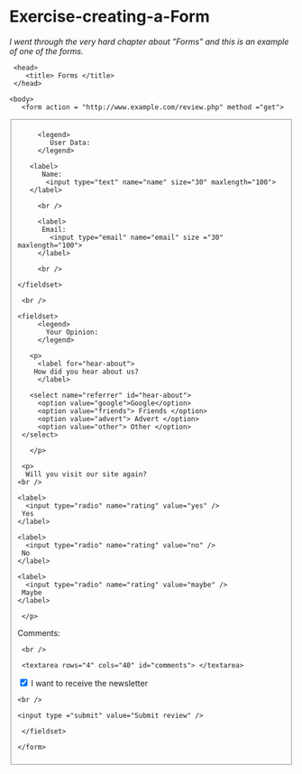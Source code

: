 # Exercise-creating-a-Form
<i> I went through the very hard chapter about "Forms" and this is an example of one of the forms. </i>

<html>

     <head>
        <title> Forms </title>
     </head>

    <body>  
       <form action = "http://www.example.com/review.php" method ="get">
   <fieldset>

         <legend>
            User Data:
         </legend>

       <label>
          Name:
           <input type="text" name="name" size="30" maxlength="100">
       </label>

         <br />

         <label>
          Email:
            <input type="email" name="email" size ="30" maxlength="100">
         </label>

         <br />

    </fieldset>

     <br />

    <fieldset>
         <legend>
           Your Opinion:
         </legend>

       <p>
         <label for="hear-about">
        How did you hear about us?
         </label>

       <select name="referrer" id="hear-about">
         <option value="google">Google</option>
         <option value="friends"> Friends </option>
         <option value="advert"> Advert </option>
         <option value="other"> Other </option>
     </select>

       </p>

     <p> 
      Will you visit our site again?
    <br />

    <label> 
      <input type="radio" name="rating" value="yes" />
     Yes
    </label>

    <label> 
      <input type="radio" name="rating" value="no" />
     No
    </label>

    <label> 
      <input type="radio" name="rating" value="maybe" />
     Maybe
    </label>

     </p>

  <p>
     <label for="comments">
        Comments:
     </label>

     <br />

     <textarea rows="4" cols="40" id="comments"> </textarea>

  </p>

  <label>
   <input type="checkbox" name="subscribe" checked="checked" />
    I want to receive the newsletter
  </label>

    <br />

    <input type ="submit" value="Submit review" />

     </fieldset>

    </form>

   </body>

</html>

